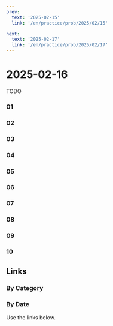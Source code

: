 ```yaml
---
prev:
  text: '2025-02-15'
  link: '/en/practice/prob/2025/02/15'

next:
  text: '2025-02-17'
  link: '/en/practice/prob/2025/02/17'
---
```


# 2025-02-16

TODO

### 01

### 02

### 03

### 04

### 05

### 06

### 07

### 08

### 09

### 10

## Links

[<Badge type="tip" text="Check Solution"/>](/en/learning/prob/2025/02/16)

### By Category

[<Badge type="tip" text="<--"/>](/en/practice/prob/2025/02/12)
[<Badge type="tip" text="Calendar"/>](/en/practice/calendar/2025/02)
[<Badge type="info" text="-->"/>](/en/practice/prob/2025/02/16#links)

### By Date

Use the links below.